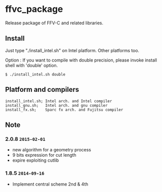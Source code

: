 # ffvc_package

Release package of FFV-C and related libraries.


## Install
Just type "./install_intel.sh" on Intel platform. Other platforms too.

Option : If you want to compile with double precision, please invoke install shell with 'double' option.
	
	$ ./install_intel.sh double



## Platform and compilers
	install_intel.sh; Intel arch. and Intel compiler
	install_gnu.sh;   Intel arch. and gnu compiler
	install_fx.sh;    Sparc fx arch. and Fujitsu compiler



## Note

### 2.0.8 `2015-02-01`
- new algorithm for a geometry process
- 9 bits expression for cut length
- expire exploiting cutlib

### 1.8.5 `2014-09-16`
- Implement central scheme 2nd & 4th 
